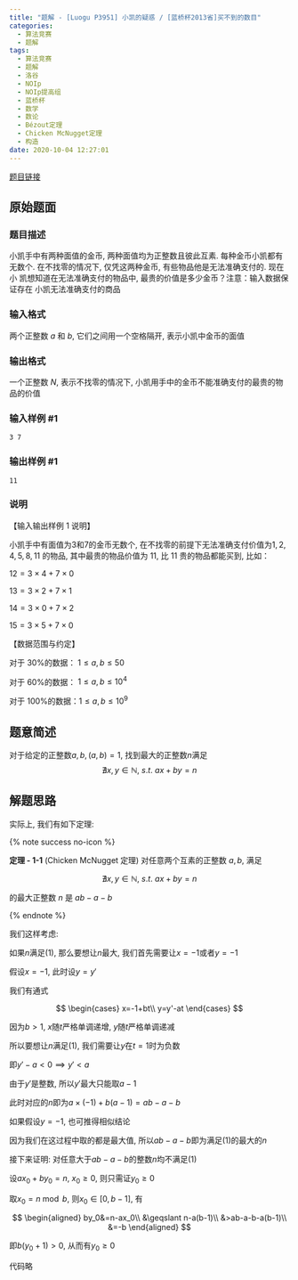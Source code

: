 ```yaml
---
title: "题解 - [Luogu P3951] 小凯的疑惑 / [蓝桥杯2013省]买不到的数目"
categories:
  - 算法竞赛
  - 题解
tags:
  - 算法竞赛
  - 题解
  - 洛谷
  - NOIp
  - NOIp提高组
  - 蓝桥杯
  - 数学
  - 数论
  - Bézout定理
  - Chicken McNugget定理
  - 构造
date: 2020-10-04 12:27:01
---
```


[题目链接](https://www.luogu.com.cn/problem/P3951)

<!-- more -->

## 原始题面

### 题目描述

小凯手中有两种面值的金币, 两种面值均为正整数且彼此互素. 每种金币小凯都有 无数个. 在不找零的情况下, 仅凭这两种金币, 有些物品他是无法准确支付的. 现在小 凯想知道在无法准确支付的物品中, 最贵的价值是多少金币？注意：输入数据保证存在 小凯无法准确支付的商品

### 输入格式

两个正整数 $a$ 和 $b$, 它们之间用一个空格隔开, 表示小凯中金币的面值

### 输出格式

一个正整数 $N$, 表示不找零的情况下, 小凯用手中的金币不能准确支付的最贵的物品的价值

### 输入样例 #1

```input1
3 7
```

### 输出样例 #1

```output1
11
```

### 说明

【输入输出样例 1 说明】

小凯手中有面值为$3$和$7$的金币无数个, 在不找零的前提下无法准确支付价值为$1, 2,4,5,8,11$ 的物品, 其中最贵的物品价值为 $11$, 比 $11$ 贵的物品都能买到, 比如：

$12 = 3 \times 4 + 7 \times 0$

$13 = 3 \times 2 + 7 \times 1$

$14 = 3 \times 0 + 7 \times 2$

$15 = 3 \times 5 + 7 \times 0$

【数据范围与约定】

对于 $30\%$的数据： $1 \le a,b \le 50$

对于 $60\%$的数据： $1 \le a,b \le 10^4$

对于 $100\%$的数据：$1 \le a,b \le 10^9$

## 题意简述

对于给定的正整数$a,b,(a,b)=1$, 找到最大的正整数$n$满足
$$\nexists x,y\in\mathbb{N},~s.t.~ax+by=n\tag{1}$$

## 解题思路

实际上, 我们有如下定理:

{% note success no-icon %}

**<a id="th-1-1">定理 - 1-1</a>** (Chicken McNugget 定理) 对任意两个互素的正整数 $a,b$, 满足

$$\nexists x,y\in\mathbb{N},~s.t.~ax+by=n$$

的最大正整数 $n$ 是 $ab-a-b$

{% endnote %}

我们这样考虑:

如果$n$满足$(1)$, 那么要想让$n$最大, 我们首先需要让$x=-1$或者$y=-1$

假设$x=-1$, 此时设$y=y'$

我们有通式

$$
\begin{cases}
    x=-1+bt\\
    y=y'-at
\end{cases}
$$

因为$b>1$, $x$随$t$严格单调递增, $y$随$t$严格单调递减

所以要想让$n$满足$(1)$, 我们需要让$y$在$t=1$时为负数

即$y'-a<0\implies y'<a$

由于$y'$是整数, 所以$y'$最大只能取$a-1$

此时对应的$n$即为$a\times(-1)+b(a-1)=ab-a-b$

如果假设$y=-1$, 也可推得相似结论

因为我们在这过程中取的都是最大值, 所以$ab-a-b$即为满足$(1)$的最大的$n$

接下来证明: 对任意大于$ab-a-b$的整数$n$均不满足$(1)$

设$ax_0+by_0=n,~x_0\geqslant 0$, 则只需证$y_0\geqslant 0$

取$x_0=n\bmod b$, 则$x_0\in[0,b-1]$, 有

$$
\begin{aligned}
  by_0&=n-ax_0\\
  &\geqslant n-a(b-1)\\
  &>ab-a-b-a(b-1)\\
  &=-b
\end{aligned}
$$

即$b(y_0+1)>0$, 从而有$y_0\geqslant 0$

代码略
